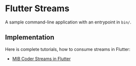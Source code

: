 # Flutter Streams

A sample command-line application with an entrypoint in `bin/`.

## Implementation

Here is complete tutorials, how to consume streams in Flutter:

- [MIB Coder Streams in Flutter](https://mibcoder.com/streams-in-dart-how-to-create-streams-in-2-easy-ways/)